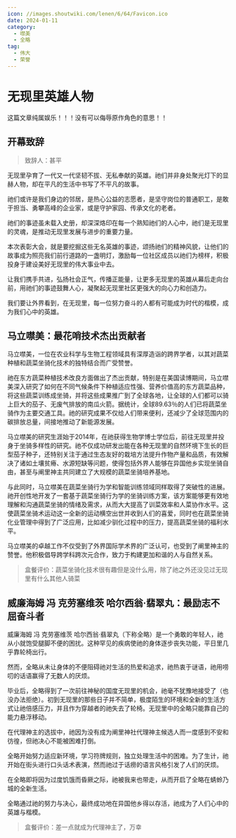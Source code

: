 ```yaml
---
icon: //images.shoutwiki.com/lenen/6/64/Favicon.ico
date: 2024-01-11
category:
  - 噤美
  - 全略
tag:
  - 伟大
  - 荣誉
---
```


# 无现里英雄人物

<VPBanner
  title="无现里英雄人物表彰大会"
  content="为了激励更多鸟人们为无现里作出贡献，伟大的先代神主决定创办一年一度的无现里英雄人物表彰大会。"
  logo="https://images.shoutwiki.com/lenen/5/5b/Le01TsuruMonochromeSprite.png"
  background="rgba(133, 48, 70，1)"
/>

这篇文章纯属娱乐！！！没有可以侮辱原作角色的意思！！

## 开幕致辞

> 致辞人：甚平

无现里孕育了一代又一代坚韧不拔、无私奉献的英雄。祂们并非身处聚光灯下的显赫人物，却在平凡的生活中书写了不平凡的故事。

祂们或许是我们身边的邻居，是热心公益的志愿者，是坚守岗位的普通职工，是敢于担当、勇攀高峰的企业家，或是守护家园、传承文化的老者。

祂们的事迹虽未载入史册，却深深烙印在每一个熟知祂们的人心中，祂们是无现里的灵魂，是推动无现里发展与进步的重要力量。

本次表彰大会，就是要挖掘这些无名英雄的事迹，颂扬祂们的精神风貌，让他们的故事成为照亮我们前行道路的一盏明灯，激励每一位社区成员以祂们为榜样，积极投身于建设美好无现里的伟大事业中去。

让我们携手共进，弘扬社会正气，传播正能量，让更多无现里的英雄从幕后走向台前，用祂们的事迹鼓舞人心，凝聚起无现里社区更强大的向心力和创造力。

我们要让外界看到，在无现里，每一位努力奋斗的人都有可能成为时代的楷模，成为我们心中的英雄。

## 马立噤美：最花哨技术杰出贡献者

马立噤美，一位在农业科学与生物工程领域具有深厚造诣的跨界学者，以其对蔬菜种植和蔬菜坐骑化技术的独特结合而广受赞誉。

祂在东方蔬菜种植技术改良方面做出了杰出贡献，特别是在美国读博期间，马立噤美深入研究了如何在不同气候条件下种植适应性强、营养价值高的东方蔬菜品种，将这些蔬菜训练成坐骑，并将这些成果推广到了全球各地，让全球的人们都可以骑上巨大的茄子、无废气排放的南瓜火箭。据统计，全球89.63％的人们已将蔬菜坐骑作为主要交通工具。祂的研究成果不仅给人们带来便利，还减少了全球范围内的碳排放总量，间接地推动了新能源发展。

马立噤美的研究生涯始于2014年，在祂获得生物学博士学位后，前往无现里并投身于坐骑多样性的研究。祂不仅成功研发出能在各种无现里的自然环境下生长的巨型茄子种子，还特别关注于通过生态友好的栽培方法提升作物产量和品质，有效解决了诸如土壤贫瘠、水源短缺等问题，使得包括外界人能够在异国他乡实现坐骑自由，甚至与阐里神主共同建立了大规模的蔬菜坐骑培养基地。

与此同时，马立噤美在蔬菜坐骑行为学和智能训练领域同样取得了突破性的进展。祂开创性地开发了一套基于蔬菜坐骑行为学的坐骑训练方案，该方案能够更有效地理解和沟通蔬菜坐骑的情绪及需求，从而大大提高了训菜效率和人菜协作水平。这使蔬菜坐骑术运动这一全新的运动横空出世并收到人们的喜爱，同时也在蔬菜坐骑化业管理中得到了广泛应用，比如减少驯化过程中的压力，提高蔬菜坐骑的福利水平。

马立噤美的卓越工作不仅受到了外界国际学术界的广泛认可，也受到了阐里神主的赞誉。他积极倡导跨学科跨次元合作，致力于构建更加和谐的人与自然关系。

> 盒餐评价：蔬菜坐骑化技术很有趣但是没什么用，除了祂之外还没见过无现里有什么其他人骑菜

## 威廉海姆 冯 克劳塞维茨 哈尔西翁·翡翠丸：最励志不屈奋斗者

威廉海姆 冯 克劳塞维茨 哈尔西翁·翡翠丸（下称全略）是一个勇敢的年轻人，祂从小就饱受腿脚不便的困扰。这种罕见的疾病使祂的身体逐步丧失功能，平日里几乎靠轮椅出行。

然而，全略从未让身体的不便阻碍祂对生活的热爱和追求，祂热衷于谜语，祂用唠叨的话语赢得了无数人的厌烦。

毕业后，全略得到了一次前往神秘的国度无现里的机会，祂毫不犹豫地接受了（也没办法拒绝）。初到无现里的那些日子并不简单，极度陌生的环境和全新的生活方式让祂倍感压力，并且作为穿越者的祂失去了轮椅。无现里中的全略只能靠自己的能力悬浮移动。

在代理神主的选拔中，祂因为没有成为阐里神社代理神主候选人而一度感到不安和彷徨，但祂决心不能被困难打倒。

全略开始努力适应新环境，学习符牌规则，独立处理生活中的困难。为了生计，祂开始在街头进行口头话术表演，然而祂过于话痨的语言风格引发了人们的厌烦。

在全略即将因为过度饥饿而昏厥之际，祂被我来也带走，从而开启了全略在蜻蛉乃城的全新生活。

全略通过祂的努力与决心，最终成功地在异国他乡得以存活，祂成为了人们心中的英雄与楷模。

> 盒餐评价：差一点就成为代理神主了，万幸